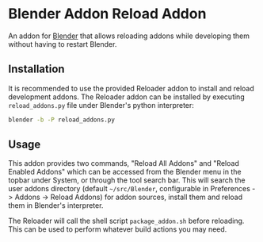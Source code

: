 # Blender Addon Reload Addon

An addon for [Blender](https://blender.org) that allows reloading addons while developing them without having to restart Blender.

## Installation

It is recommended to use the provided Reloader addon to install and reload development addons. The Reloader addon can be installed by executing `reload_addons.py` file under Blender's python interpreter:

```sh
blender -b -P reload_addons.py
```

## Usage

This addon provides two commands, "Reload All Addons" and "Reload Enabled Addons" which can be accessed from the Blender menu in the topbar under System, or through the tool search bar. This will search the user addons directory (default `~/src/Blender`, configurable in Preferences -> Addons -> Reload Addons) for addon sources, install them and reload them in Blender's interpreter.

The Reloader will call the shell script `package_addon.sh` before reloading. This can be used to perform whatever build actions you may need.